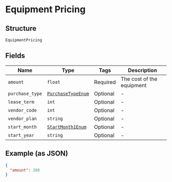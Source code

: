 
# Equipment Pricing

## Structure

`EquipmentPricing`

## Fields

| Name | Type | Tags | Description |
|  --- | --- | --- | --- |
| `amount` | `float` | Required | The cost of the equipment |
| `purchase_type` | [`PurchaseTypeEnum`](../../doc/models/purchase-type-enum.md) | Optional | - |
| `lease_term` | `int` | Optional | - |
| `vendor_code` | `int` | Optional | - |
| `vendor_plan` | `string` | Optional | - |
| `start_month` | [`StartMonth1Enum`](../../doc/models/start-month-1-enum.md) | Optional | - |
| `start_year` | `string` | Optional | - |

## Example (as JSON)

```json
{
  "amount": 200
}
```

